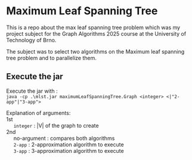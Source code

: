 # Maximum Leaf Spanning Tree
This is a repo about the max leaf spanning tree problem which was my project subject for the Graph Algorithms 2025 course at the University of Technology of Brno.

The subject was to select two algorithms on the Maximum leaf spanning tree problem and to parallelize them.

## Execute the jar

Execute the jar with :  
`java -cp .\mlst.jar maximumLeafSpanningTree.Graph <integer> <|"2-app"|"3-app">`

Explanation of arguments:  
1st  
&nbsp;&nbsp;&nbsp;&nbsp;	`integer` : |V| of the graph to create  
2nd  
&nbsp;&nbsp;&nbsp;&nbsp; no-argument : compares both algorithms  
&nbsp;&nbsp;&nbsp;&nbsp; `2-app` : 2-approximation algorithm to execute  
&nbsp;&nbsp;&nbsp;&nbsp; `3-app` : 3-approximation algorithm to execute
